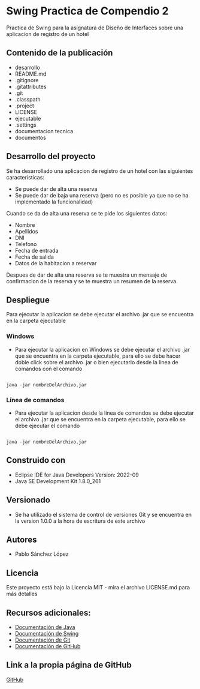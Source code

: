 # Swing Practica de Compendio 2
Practica de Swing para la asignatura de Diseño de Interfaces sobre una aplicacion de registro de un hotel

## Contenido de la publicación
- desarrollo
- README.md
- .gitignore
- .gitattributes
- .git
- .classpath
- .project
- LICENSE
- ejecutable
- .settings
- documentacion tecnica
- documentos

## Desarrollo del proyecto
Se ha desarrollado una aplicacion de registro de un hotel con las siguientes caracteristicas:
- Se puede dar de alta una reserva
- Se puede dar de baja una reserva (pero no es posible ya que no se ha implementado la funcionalidad)

Cuando se da de alta una reserva se te pide los siguientes datos:
- Nombre
- Apellidos
- DNI
- Telefono
- Fecha de entrada
- Fecha de salida
- Datos de la habitacion a reservar

Despues de dar de alta una reserva se te muestra un mensaje de confirmacion de la reserva y se te muestra un resumen de la reserva.

## Despliegue
Para ejecutar la aplicacion se debe ejecutar el archivo .jar que se encuentra en la carpeta ejecutable

### Windows
- Para ejecutar la aplicacion en Windows se debe ejecutar el archivo .jar que se encuentra en la carpeta ejecutable, para ello se debe hacer doble click sobre el archivo .jar o bien ejecutarlo desde la linea de comandos con el comando 
~~~ 

java -jar nombreDelArchivo.jar 

~~~

### Línea de comandos
- Para ejecutar la aplicacion desde la linea de comandos se debe ejecutar el archivo .jar que se encuentra en la carpeta ejecutable, para ello se debe ejecutar el comando
~~~ 

java -jar nombreDelArchivo.jar

~~~

## Construido con
- Eclipse IDE for Java Developers  Version: 2022-09
- Java SE Development Kit 1.8.0_261

## Versionado
- Se ha utilizado el sistema de control de versiones Git y se encuentra en la version 1.0.0 a la hora de escritura de este archivo

## Autores
- Pablo Sánchez López

## Licencia
Este proyecto está bajo la Licencia MIT - mira el archivo LICENSE.md para más detalles

## Recursos adicionales:
- [Documentación de Java](https://docs.oracle.com/javase/8/docs/api/)
- [Documentación de Swing](https://docs.oracle.com/javase/8/docs/api/javax/swing/package-summary.html)
- [Documentación de Git](https://git-scm.com/doc)
- [Documentación de GitHub](https://docs.github.com/es/github)


## Link a la propia página de GitHub
[GitHub](https://github.com/PSL2001/swing_c_p02_SanchezLopezPablo)